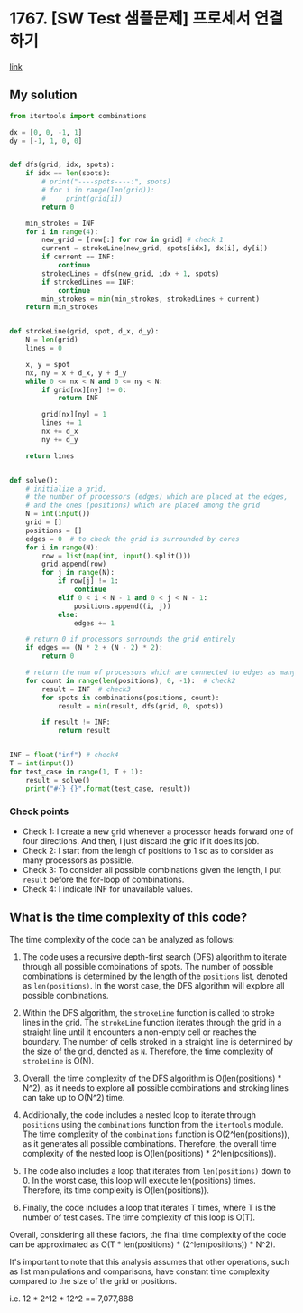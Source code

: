 # 1767. [SW Test 샘플문제] 프로세서 연결하기

[link](https://swexpertacademy.com/main/code/problem/problemDetail.do?contestProbId=AV4suNtaXFEDFAUf&categoryId=AV4suNtaXFEDFAUf&categoryType=CODE&problemTitle=sw&orderBy=FIRST_REG_DATETIME&selectCodeLang=ALL&select-1=&pageSize=10&pageIndex=3)

## My solution

```python
from itertools import combinations

dx = [0, 0, -1, 1]
dy = [-1, 1, 0, 0]


def dfs(grid, idx, spots):
    if idx == len(spots):
        # print("----spots----:", spots)
        # for i in range(len(grid)):
        #     print(grid[i])
        return 0

    min_strokes = INF
    for i in range(4):
        new_grid = [row[:] for row in grid] # check 1
        current = strokeLine(new_grid, spots[idx], dx[i], dy[i])
        if current == INF:
            continue
        strokedLines = dfs(new_grid, idx + 1, spots)
        if strokedLines == INF:
            continue
        min_strokes = min(min_strokes, strokedLines + current)
    return min_strokes


def strokeLine(grid, spot, d_x, d_y):
    N = len(grid)
    lines = 0

    x, y = spot
    nx, ny = x + d_x, y + d_y
    while 0 <= nx < N and 0 <= ny < N:
        if grid[nx][ny] != 0:
            return INF

        grid[nx][ny] = 1
        lines += 1
        nx += d_x
        ny += d_y

    return lines


def solve():
    # initialize a grid, 
    # the number of processors (edges) which are placed at the edges,
    # and the ones (positions) which are placed among the grid
    N = int(input())
    grid = []
    positions = []
    edges = 0  # to check the grid is surrounded by cores
    for i in range(N):
        row = list(map(int, input().split()))
        grid.append(row)
        for j in range(N):
            if row[j] != 1:
                continue
            elif 0 < i < N - 1 and 0 < j < N - 1:
                positions.append((i, j))
            else:
                edges += 1

    # return 0 if processors surrounds the grid entirely
    if edges == (N * 2 + (N - 2) * 2):
        return 0

    # return the num of processors which are connected to edges as many as possible  
    for count in range(len(positions), 0, -1):  # check2
        result = INF  # check3
        for spots in combinations(positions, count):  
            result = min(result, dfs(grid, 0, spots))

        if result != INF:
            return result


INF = float("inf") # check4
T = int(input())
for test_case in range(1, T + 1):
    result = solve()
    print("#{} {}".format(test_case, result))

```

### Check points

- Check 1: I create a new grid whenever a processor heads forward one of four directions. And then, I just discard the grid if it does its job.
- Check 2: I start from the lengh of positions  to 1 so as to consider as many processors as possible.
- Check 3: To consider all possible combinations given the length, I put `result` before the for-loop of combinations.
- Check 4: I indicate INF for unavailable values.

## What is the time complexity of this code?

The time complexity of the code can be analyzed as follows:

1. The code uses a recursive depth-first search (DFS) algorithm to iterate through all possible combinations of spots. The number of possible combinations is determined by the length of the `positions` list, denoted as `len(positions)`. In the worst case, the DFS algorithm will explore all possible combinations.

2. Within the DFS algorithm, the `strokeLine` function is called to stroke lines in the grid. The `strokeLine` function iterates through the grid in a straight line until it encounters a non-empty cell or reaches the boundary. The number of cells stroked in a straight line is determined by the size of the grid, denoted as `N`. Therefore, the time complexity of `strokeLine` is O(N).

3. Overall, the time complexity of the DFS algorithm is O(len(positions) * N^2), as it needs to explore all possible combinations and stroking lines can take up to O(N^2) time.

4. Additionally, the code includes a nested loop to iterate through `positions` using the `combinations` function from the `itertools` module. The time complexity of the `combinations` function is O(2^len(positions)), as it generates all possible combinations. Therefore, the overall time complexity of the nested loop is O(len(positions) * 2^len(positions)).

5. The code also includes a loop that iterates from `len(positions)` down to 0. In the worst case, this loop will execute len(positions) times. Therefore, its time complexity is O(len(positions)).

6. Finally, the code includes a loop that iterates T times, where T is the number of test cases. The time complexity of this loop is O(T).

Overall, considering all these factors, the final time complexity of the code can be approximated as O(T * len(positions) * (2^len(positions)) * N^2).

It's important to note that this analysis assumes that other operations, such as list manipulations and comparisons, have constant time complexity compared to the size of the grid or positions.

i.e. 12 * 2^12 * 12^2 == 7,077,888
